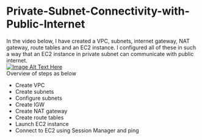 # Private-Subnet-Connectivity-with-Public-Internet
In the video below, I have created a VPC, subnets, internet gateway, NAT gateway, route tables and an EC2 instance. I configured all of these in such a way that an EC2 instance in private subnet can communicate with public internet.  
[![Image Alt Text Here](https://img.youtube.com/vi/x6TkqC6XsuA/0.jpg)](https://www.youtube.com/watch?v=x6TkqC6XsuA)  
Overview of steps as below  
* Create VPC
* Create subnets
* Configure subnets
* Create IGW
* Create NAT gateway
* Create route tables
* Launch EC2 instance
* Connect to EC2 using Session Manager and ping
